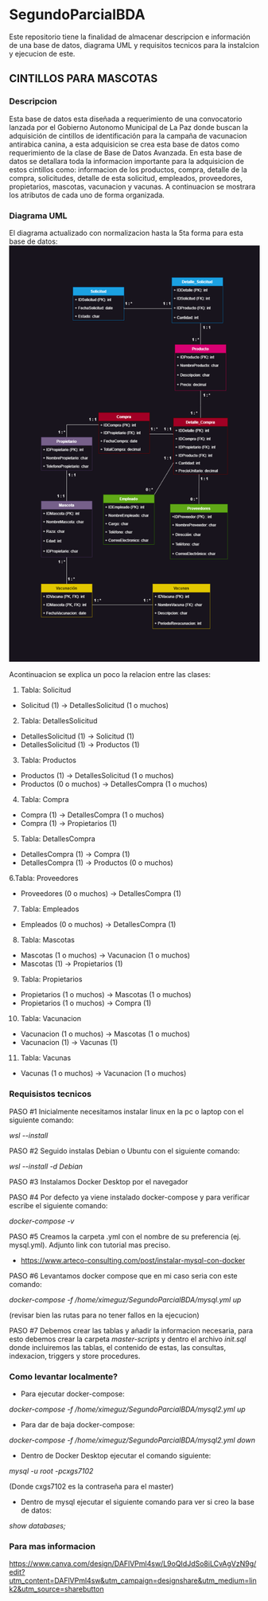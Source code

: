 # SegundoParcialBDA
Este repositorio tiene la finalidad de almacenar descripcion e información de una base de datos, diagrama UML y requisitos tecnicos para la instalcion y ejecucion de este. 

## **CINTILLOS PARA MASCOTAS**

### **Descripcion**
Esta base de datos esta diseñada a requerimiento de una convocatorio lanzada por el Gobierno Autonomo Municipal de La Paz donde buscan la adquisición de cintillos de identificación para la campaña de vacunacion antirabica canina, a esta adquisicion se crea esta base de datos como requerimiento de la clase de Base de Datos Avanzada. 
En esta base de datos se detallara toda la informacion importante para la adquisicion de estos cintillos como: informacion de los productos, compra, detalle de la compra, solicitudes, detalle de esta solicitud, empleados, proveedores, propietarios, mascotas, vacunacion y vacunas. A continuacion se mostrara los atributos de cada uno de forma organizada.

### **Diagrama UML**
El diagrama actualizado con normalizacion hasta la 5ta forma para esta base de datos:
![Alt text](ProyectoUML2doParcial.drawio.png)

Acontinuacion se explica un poco la relacion entre las clases: 
1. Tabla: Solicitud
- Solicitud (1) -> DetallesSolicitud (1 o muchos)

2. Tabla: DetallesSolicitud
- DetallesSolicitud (1) -> Solicitud (1)
- DetallesSolicitud (1) -> Productos (1)

3. Tabla: Productos
- Productos (1) -> DetallesSolicitud (1 o muchos)
- Productos (0 o muchos) -> DetallesCompra (1 o muchos)

4. Tabla: Compra
- Compra (1) -> DetallesCompra (1 o muchos)
- Compra (1) -> Propietarios (1)

5. Tabla: DetallesCompra
- DetallesCompra (1) -> Compra (1)
- DetallesCompra (1) -> Productos (0 o muchos)

6.Tabla: Proveedores
- Proveedores (0 o muchos) -> DetallesCompra (1)

7. Tabla: Empleados
- Empleados (0 o muchos) -> DetallesCompra (1)

8. Tabla: Mascotas
- Mascotas (1 o muchos) -> Vacunacion (1 o muchos)
- Mascotas (1) -> Propietarios (1)

9. Tabla: Propietarios
- Propietarios (1 o muchos) -> Mascotas (1 o muchos)
- Propietarios (1 o muchos) -> Compra (1)

10. Tabla: Vacunacion
- Vacunacion (1 o muchos) -> Mascotas (1 o muchos)
- Vacunacion (1) -> Vacunas (1)

11. Tabla: Vacunas
- Vacunas (1 o muchos) -> Vacunacion (1 o muchos)

### **Requisistos tecnicos**
PASO #1
Inicialmente necesitamos instalar linux en la pc o laptop con el siguiente comando: 

*wsl --install*

PASO #2
Seguido instalas Debian o Ubuntu con el siguiente comando:

*wsl --install -d Debian*

PASO #3
Instalamos Docker Desktop por el navegador

PASO #4
Por defecto ya viene instalado docker-compose y para verificar escribe el siguiente comando:

*docker-compose -v*

PASO #5
Creamos la carpeta .yml con el nombre de su preferencia (ej. mysql.yml). Adjunto link con tutorial mas preciso.

- https://www.arteco-consulting.com/post/instalar-mysql-con-docker

PASO #6
Levantamos docker compose que en mi caso seria con este comando:

*docker-compose -f /home/ximeguz/SegundoParcialBDA/mysql.yml up*

(revisar bien las rutas para no tener fallos en la ejecucion)

PASO #7
Debemos crear las tablas y añadir la informacion necesaria, para esto debemos crear la carpeta *master-scripts* y dentro el archivo *init.sql* donde incluiremos las tablas, el contenido de estas, las consultas, indexacion, triggers y store procedures.


### **Como levantar localmente?**
- Para ejecutar docker-compose:

*docker-compose -f /home/ximeguz/SegundoParcialBDA/mysql2.yml up*

- Para dar de baja docker-compose:

*docker-compose -f /home/ximeguz/SegundoParcialBDA/mysql2.yml down*

- Dentro de Docker Desktop ejecutar el comando siguiente:

*mysql -u root -pcxgs7102*

(Donde cxgs7102 es la contraseña para el master)

- Dentro de mysql ejecutar el siguiente comando para ver si creo la base de datos:

*show databases;*

### **Para mas informacion**
https://www.canva.com/design/DAFlVPml4sw/L9oQIdJdSo8iLCvAgVzN9g/edit?utm_content=DAFlVPml4sw&utm_campaign=designshare&utm_medium=link2&utm_source=sharebutton